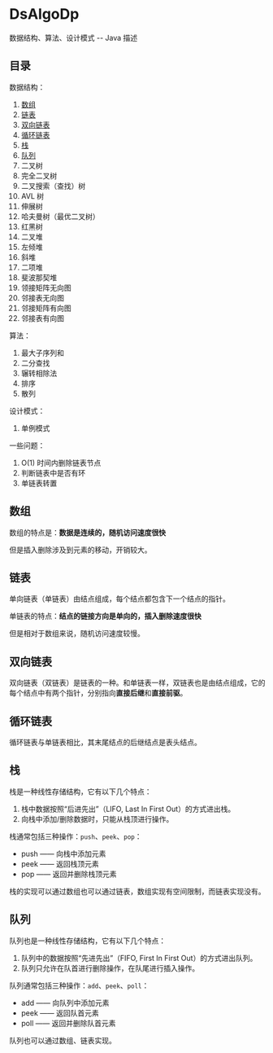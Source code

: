 # DsAlgoDp

数据结构、算法、设计模式 -- Java 描述

## 目录

数据结构：

1. [数组](#数组)
1. [链表](#链表)
1. [双向链表](#双向链表)
1. [循环链表](#循环链表)
1. [栈](#栈)
1. [队列](#队列)
1. 二叉树
1. 完全二叉树
1. 二叉搜索（查找）树
1. AVL 树
1. 伸展树
1. 哈夫曼树（最优二叉树）
1. 红黑树
1. 二叉堆
1. 左倾堆
1. 斜堆
1. 二项堆
1. 斐波那契堆
1. 领接矩阵无向图
1. 邻接表无向图
1. 邻接矩阵有向图
1. 邻接表有向图

算法：

1. 最大子序列和
1. 二分查找
1. 辗转相除法
1. 排序
1. 散列

设计模式：

1. 单例模式

一些问题：

1. O(1) 时间内删除链表节点
1. 判断链表中是否有环
1. 单链表转置

## 数组

数组的特点是：**数据是连续的，随机访问速度很快**

但是插入删除涉及到元素的移动，开销较大。

## 链表

单向链表（单链表）由结点组成，每个结点都包含下一个结点的指针。

单链表的特点：**结点的链接方向是单向的，插入删除速度很快**

但是相对于数组来说，随机访问速度较慢。

## 双向链表

双向链表（双链表）是链表的一种。和单链表一样，双链表也是由结点组成，它的每个结点中有两个指针，分别指向**直接后继**和**直接前驱**。

## 循环链表

循环链表与单链表相比，其末尾结点的后继结点是表头结点。

## 栈

栈是一种线性存储结构，它有以下几个特点：

1. 栈中数据按照“后进先出”（LIFO, Last In First Out）的方式进出栈。
1. 向栈中添加/删除数据时，只能从栈顶进行操作。

栈通常包括三种操作：`push`、`peek`、`pop`：

- push —— 向栈中添加元素
- peek —— 返回栈顶元素
- pop —— 返回并删除栈顶元素

栈的实现可以通过数组也可以通过链表，数组实现有空间限制，而链表实现没有。

## 队列

队列也是一种线性存储结构，它有以下几个特点：

1. 队列中的数据按照“先进先出”（FIFO, First In First Out）的方式进出队列。
1. 队列只允许在队首进行删除操作，在队尾进行插入操作。

队列通常包括三种操作：`add`、`peek`、`poll`：

- add —— 向队列中添加元素
- peek —— 返回队首元素
- poll —— 返回并删除队首元素

队列也可以通过数组、链表实现。
